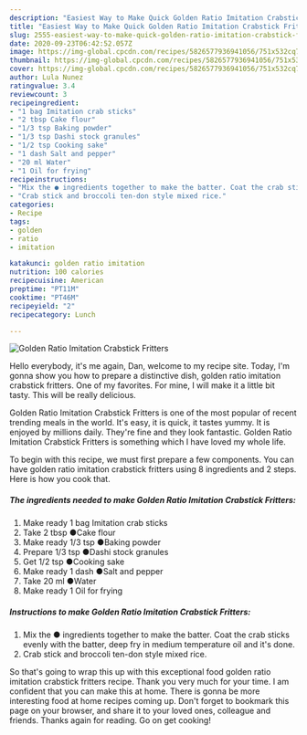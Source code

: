 ```yaml
---
description: "Easiest Way to Make Quick Golden Ratio Imitation Crabstick Fritters"
title: "Easiest Way to Make Quick Golden Ratio Imitation Crabstick Fritters"
slug: 2555-easiest-way-to-make-quick-golden-ratio-imitation-crabstick-fritters
date: 2020-09-23T06:42:52.057Z
image: https://img-global.cpcdn.com/recipes/5826577936941056/751x532cq70/golden-ratio-imitation-crabstick-fritters-recipe-main-photo.jpg
thumbnail: https://img-global.cpcdn.com/recipes/5826577936941056/751x532cq70/golden-ratio-imitation-crabstick-fritters-recipe-main-photo.jpg
cover: https://img-global.cpcdn.com/recipes/5826577936941056/751x532cq70/golden-ratio-imitation-crabstick-fritters-recipe-main-photo.jpg
author: Lula Nunez
ratingvalue: 3.4
reviewcount: 3
recipeingredient:
- "1 bag Imitation crab sticks"
- "2 tbsp Cake flour"
- "1/3 tsp Baking powder"
- "1/3 tsp Dashi stock granules"
- "1/2 tsp Cooking sake"
- "1 dash Salt and pepper"
- "20 ml Water"
- "1 Oil for frying"
recipeinstructions:
- "Mix the ● ingredients together to make the batter. Coat the crab sticks evenly with the batter, deep fry in medium temperature oil and it&#39;s done."
- "Crab stick and broccoli ten-don style mixed rice."
categories:
- Recipe
tags:
- golden
- ratio
- imitation

katakunci: golden ratio imitation 
nutrition: 100 calories
recipecuisine: American
preptime: "PT11M"
cooktime: "PT46M"
recipeyield: "2"
recipecategory: Lunch

---
```



![Golden Ratio Imitation Crabstick Fritters](https://img-global.cpcdn.com/recipes/5826577936941056/751x532cq70/golden-ratio-imitation-crabstick-fritters-recipe-main-photo.jpg)

Hello everybody, it's me again, Dan, welcome to my recipe site. Today, I'm gonna show you how to prepare a distinctive dish, golden ratio imitation crabstick fritters. One of my favorites. For mine, I will make it a little bit tasty. This will be really delicious.



Golden Ratio Imitation Crabstick Fritters is one of the most popular of recent trending meals in the world. It's easy, it is quick, it tastes yummy. It is enjoyed by millions daily. They're fine and they look fantastic. Golden Ratio Imitation Crabstick Fritters is something which I have loved my whole life.


To begin with this recipe, we must first prepare a few components. You can have golden ratio imitation crabstick fritters using 8 ingredients and 2 steps. Here is how you cook that.

<!--inarticleads1-->

##### The ingredients needed to make Golden Ratio Imitation Crabstick Fritters:

1. Make ready 1 bag Imitation crab sticks
1. Take 2 tbsp ●Cake flour
1. Make ready 1/3 tsp ●Baking powder
1. Prepare 1/3 tsp ●Dashi stock granules
1. Get 1/2 tsp ●Cooking sake
1. Make ready 1 dash ●Salt and pepper
1. Take 20 ml ●Water
1. Make ready 1 Oil for frying




<!--inarticleads2-->

##### Instructions to make Golden Ratio Imitation Crabstick Fritters:

1. Mix the ● ingredients together to make the batter. Coat the crab sticks evenly with the batter, deep fry in medium temperature oil and it&#39;s done.
1. Crab stick and broccoli ten-don style mixed rice.




So that's going to wrap this up with this exceptional food golden ratio imitation crabstick fritters recipe. Thank you very much for your time. I am confident that you can make this at home. There is gonna be more interesting food at home recipes coming up. Don't forget to bookmark this page on your browser, and share it to your loved ones, colleague and friends. Thanks again for reading. Go on get cooking!
